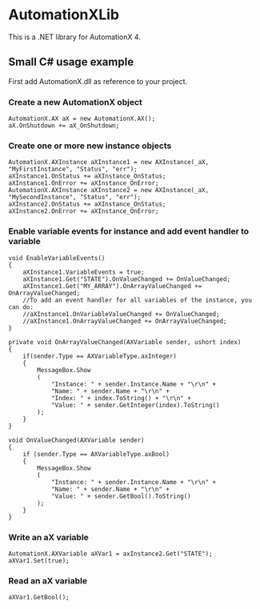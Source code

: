 AutomationXLib
==============

This is a .NET library for AutomationX 4.

Small C# usage example
-------------------

First add AutomationX.dll as reference to your project.

### Create a new AutomationX object

```
AutomationX.AX aX = new AutomationX.AX();
aX.OnShutdown += aX_OnShutdown;
```

### Create one or more new instance objects
```
AutomationX.AXInstance aXInstance1 = new AXInstance(_aX, "MyFirstInstance", "Status", "err");
aXInstance1.OnStatus += aXInstance_OnStatus;
aXInstance1.OnError += aXInstance_OnError;
AutomationX.AXInstance aXInstance2 = new AXInstance(_aX, "MySecondInstance", "Status", "err");
aXInstance2.OnStatus += aXInstance_OnStatus;
aXInstance2.OnError += aXInstance_OnError;
```

### Enable variable events for instance and add event handler to variable
```
void EnableVariableEvents()
{
	aXInstance1.VariableEvents = true;
	aXInstance1.Get("STATE").OnValueChanged += OnValueChanged;
	aXInstance1.Get("MY_ARRAY").OnArrayValueChanged += OnArrayValueChanged;
	//To add an event handler for all variables of the instance, you can do:
	//aXInstance1.OnVariableValueChanged += OnValueChanged;
	//aXInstance1.OnArrayValueChanged += OnArrayValueChanged;
}

private void OnArrayValueChanged(AXVariable sender, ushort index)
{
	if(sender.Type == AXVariableType.axInteger)
	{
		MessageBox.Show
		(
			"Instance: " + sender.Instance.Name + "\r\n" + 
			"Name: " + sender.Name + "\r\n" + 
			"Index: " + index.ToString() + "\r\n" +
			"Value: " + sender.GetInteger(index).ToString()
		);
	}
}

void OnValueChanged(AXVariable sender)
{
	if (sender.Type == AXVariableType.axBool)
	{
		MessageBox.Show
		(
			"Instance: " + sender.Instance.Name + "\r\n" +
			"Name: " + sender.Name + "\r\n" +
			"Value: " + sender.GetBool().ToString()
		);
	}
}
```

### Write an aX variable
```
AutomationX.AXVariable aXVar1 = axInstance2.Get("STATE");
aXVar1.Set(true);
```

### Read an aX variable

```
aXVar1.GetBool();
```